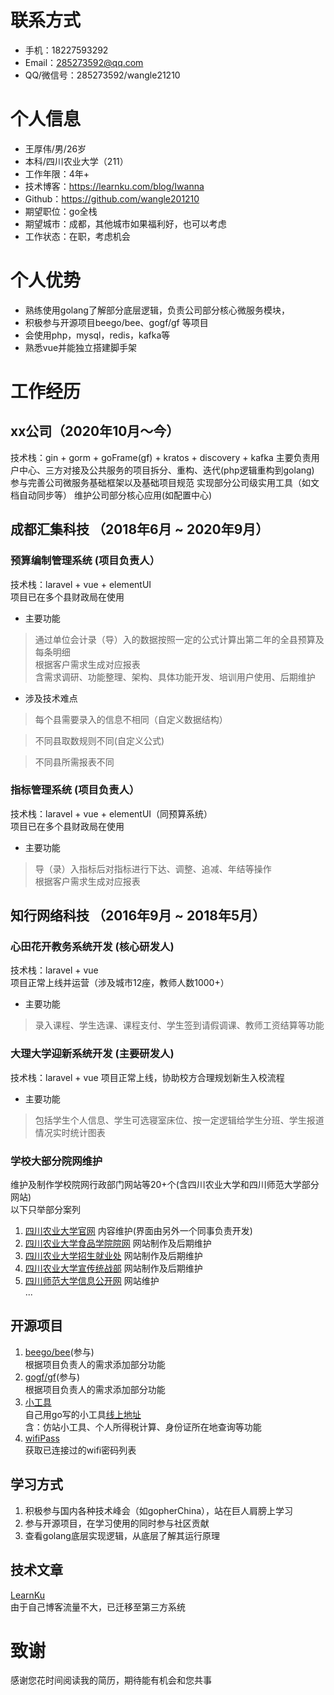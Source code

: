 # 联系方式

- 手机：18227593292
- Email：285273592@qq.com
- QQ/微信号：285273592/wangle21210

# 个人信息

 - 王厚伟/男/26岁
 - 本科/四川农业大学（211）
 - 工作年限：4年+
 - 技术博客：https://learnku.com/blog/Iwanna
 - Github：https://github.com/wangle201210
 - 期望职位：go全栈
 - 期望城市：成都，其他城市如果福利好，也可以考虑
 - 工作状态：在职，考虑机会

# 个人优势
 - 熟练使用golang了解部分底层逻辑，负责公司部分核心微服务模块，
 - 积极参与开源项目beego/bee、gogf/gf 等项目
 - 会使用php，mysql，redis，kafka等
 - 熟悉vue并能独立搭建脚手架
 
# 工作经历

## xx公司（2020年10月～今）  
技术栈：gin + gorm + goFrame(gf) + kratos + discovery + kafka 
主要负责用户中心、三方对接及公共服务的项目拆分、重构、迭代(php逻辑重构到golang)  
参与完善公司微服务基础框架以及基础项目规范 
实现部分公司级实用工具（如文档自动同步等）
维护公司部分核心应用(如配置中心)  

## 成都汇集科技 （2018年6月 ~ 2020年9月）

### 预算编制管理系统 (项目负责人）
技术栈：laravel + vue + elementUI  
项目已在多个县财政局在使用
 - 主要功能
 > 通过单位会计录（导）入的数据按照一定的公式计算出第二年的全县预算及每条明细  
根据客户需求生成对应报表  
含需求调研、功能整理、架构、具体功能开发、培训用户使用、后期维护  
 - 涉及技术难点
 > 每个县需要录入的信息不相同（自定义数据结构）

 > 不同县取数规则不同(自定义公式)

 > 不同县所需报表不同   

### 指标管理系统 (项目负责人）
技术栈：laravel + vue + elementUI（同预算系统）  
项目已在多个县财政局在使用
 - 主要功能
 > 导（录）入指标后对指标进行下达、调整、追减、年结等操作  
根据客户需求生成对应报表  


## 知行网络科技 （2016年9月 ~ 2018年5月）

### 心田花开教务系统开发 (核心研发人)
技术栈：laravel + vue  
项目正常上线并运营（涉及城市12座，教师人数1000+）
 - 主要功能
 > 录入课程、学生选课、课程支付、学生签到请假调课、教师工资结算等功能  

### 大理大学迎新系统开发 (主要研发人)
技术栈：laravel + vue
项目正常上线，协助校方合理规划新生入校流程
 - 主要功能
 > 包括学生个人信息、学生可选寝室床位、按一定逻辑给学生分班、学生报道情况实时统计图表

### 学校大部分院网维护
维护及制作学校院网行政部门网站等20+个(含四川农业大学和四川师范大学部分网站)  
以下只举部分案列
1. [四川农业大学官网](https://www.sicau.edu.cn) 内容维护(界面由另外一个同事负责开发)  
1. [四川农业大学食品学院院网](https://lixueyuan.sicau.edu.cn) 网站制作及后期维护
1. [四川农业大学招生就业处](https://zjc.sicau.edu.cn) 网站制作及后期维护
1. [四川农业大学宣传统战部](https://xtb.sicau.edu.cn) 网站制作及后期维护
1. [四川师范大学信息公开网](http://xb.sicnu.edu.cn/p/31) 网站维护   
... 

## 开源项目
1. [beego/bee](https://github.com/beego/bee)(参与)  
根据项目负责人的需求添加部分功能
1. [gogf/gf](https://github.com/gogf/gf)(参与)  
根据项目负责人的需求添加部分功能
1. [小工具](https://github.com/wangle201210/tools)  
自己用go写的小工具[线上地址](http://tools.iwangle.me/)  
含：仿站小工具、个人所得税计算、身份证所在地查询等功能
1. [wifiPass](https://github.com/wangle201210/wifiPass)  
获取已连接过的wifi密码列表

## 学习方式
1. 积极参与国内各种技术峰会（如gopherChina），站在巨人肩膀上学习
2. 参与开源项目，在学习使用的同时参与社区贡献
3. 查看golang底层实现逻辑，从底层了解其运行原理

## 技术文章
[LearnKu](https://learnku.com/blog/Iwanna)  
由于自己博客流量不大，已迁移至第三方系统

# 致谢
感谢您花时间阅读我的简历，期待能有机会和您共事
